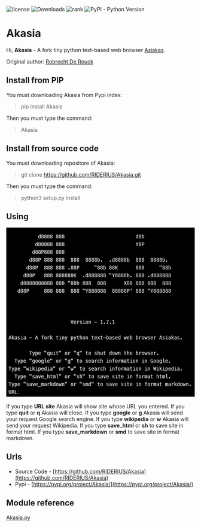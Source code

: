 ![license](https://img.shields.io/github/license/RIDERIUS/Akasia?style=for-the-badge) ![Downloads](https://img.shields.io/pypi/dm/Akasia?style=for-the-badge) ![rank](https://img.shields.io/librariesio/sourcerank/pypi/Akasia?style=for-the-badge) ![PyPI - Python Version](https://img.shields.io/pypi/pyversions/Akasia?style=for-the-badge)

# Akasia

Hi, **Akasia** - A fork tiny python text-based web browser [Asiakas](https://github.com/robrechtdr/asiakas).

Original author: [Robrecht De Rouck](https://github.com/robrechtdr)

## Install from PIP

You must downloading Akasia from Pypi index:

> pip install Akasia

Then you must type the command:

> Akasia

## Install from source code

You must downloading repositore of Akasia:

> git clone https://github.com/RIDERIUS/Akasia.git

Then you must type the command:

> python3 setup.py install

## Using

![Akasia](https://raw.githubusercontent.com/RIDERIUS/Akasia/main/docs/akasia.png)

If you type **URL site** Akasia will show site whose URL you entered.
If you type **quit** or **q** Akasia will close.
If you type **google** or **g** Akasia will send your request Google search engine.
If you type **wikipedia** or **w** Akasia will send your request Wikipedia.
If you type **save_html** or **sh** to save site in format html.
If you type **save_markdown** or **smd** to save site in format markdown.

## Urls

- Source Code - [https://github.com/RIDERIUS/Akasia](https://github.com/RIDERIUS/Akasia)
- Pypi - [https://pypi.org/project/Akasia/](https://pypi.org/project/Akasia/)

## Module reference

[Akasia.py](https://github.com/RIDERIUS/Akasia/blob/main/docs/akasia.md)
